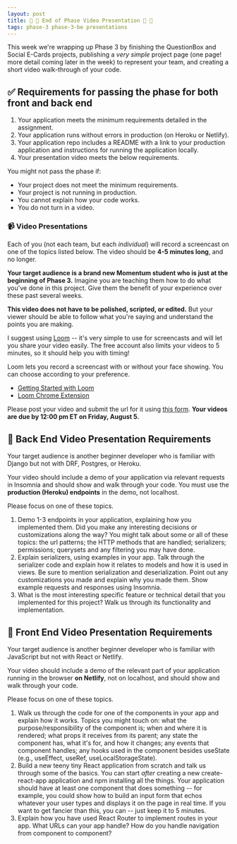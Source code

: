 ```yaml
---
layout: post
title: 🐻 🦊 End of Phase Video Presentation 🦊 🐻
tags: phase-3 phase-3-be presentations
---
```


This week we're wrapping up Phase 3 by finishing the QuestionBox and Social E-Cards projects, publishing a _very simple_ project page (one page! more detail coming later in the week) to represent your team, and creating a short video walk-through of your code.

## ✅ Requirements for passing the phase for both front and back end

1. Your application meets the minimum requirements detailed in the assignment.
2. Your application runs without errors in production (on Heroku or Netlify).
3. Your application repo includes a README with a link to your production application and instructions for running the application locally.
4. Your presentation video meets the below requirements.

You might not pass the phase if:

- Your project does not meet the minimum requirements.
- Your project is not running in production.
- You cannot explain how your code works.
- You do not turn in a video.

### 📹 Video Presentations

Each of you (not each team, but each _individual_) will record a screencast on one of the topics listed below. The video should be **4-5 minutes long**, and no longer.

**Your target audience is a brand new Momentum student who is just at the beginning of Phase 3.** Imagine you are teaching them how to do what you've done in this project. Give them the benefit of your experience over these past several weeks.

**This video does not have to be polished, scripted, or edited.** But your viewer should be able to follow what you're saying and understand the points you are making.

I suggest using [Loom](https://www.loom.com/) -- it's very simple to use for screencasts and will let you share your video easily. The free account also limits your videos to 5 minutes, so it should help you with timing!

Loom lets you record a screencast with or without your face showing. You can choose according to your preference.

- [Getting Started with Loom](https://support.loom.com/hc/en-us/articles/360015714197-Getting-Started-Video-Tutorials)
- [Loom Chrome Extension](https://www.loom.com/download)

Please post your video and submit the url for it using [this form](https://forms.gle/14ksHEXtGW2PGs1M7). **Your videos are due by 12:00 pm ET on Friday, August 5.**

## 🐻 Back End Video Presentation Requirements

Your target audience is another beginner developer who is familiar with Django but not with DRF, Postgres, or Heroku.

Your video should include a demo of your application via relevant requests in Insomnia and should show and walk through your code. You must use the **production (Heroku) endpoints** in the demo, not localhost.

Please focus on one of these topics.

1. Demo 1-3 endpoints in your application, explaining how you implemented them. Did you make any interesting decisions or customizations along the way? You might talk about some or all of these topics: the url patterns; the HTTP methods that are handled; serializers; permissions; querysets and any filtering you may have done.
2. Explain serializers, using examples in your app. Talk through the serializer code and explain how it relates to models and how it is used in views. Be sure to mention serialization and deserialization. Point out any customizations you made and explain why you made them. Show example requests and responses using Insomnia.
3. What is the most interesting specific feature or technical detail that you implemented for this project? Walk us through its functionality and implementation.

## 🦊 Front End Video Presentation Requirements

Your target audience is another beginner developer who is familiar with JavaScript but not with React or Netlify.

Your video should include a demo of the relevant part of your application running in the browser **on Netlify**, not on localhost, and should show and walk through your code.

Please focus on one of these topics.

1. Walk us through the code for one of the components in your app and explain how it works. Topics you might touch on: what the purpose/responsibility of the component is; when and where it is rendered; what props it receives from its parent; any state the component has, what it's for, and how it changes; any events that component handles; any hooks used in the component besides useState (e.g., useEffect, useRef, useLocalStorageState).
2. Build a new teeny tiny React application from scratch and talk us through some of the basics. You can start _after_ creating a new create-react-app application and npm installing all the things. Your application should have at least one component that does something -- for example, you could show how to build an input form that echos whatever your user types and displays it on the page in real time. If you want to get fancier than this, you can -- just keep it to 5 minutes.
3. Explain how you have used React Router to implement routes in your app. What URLs can your app handle? How do you handle navigation from component to component?
